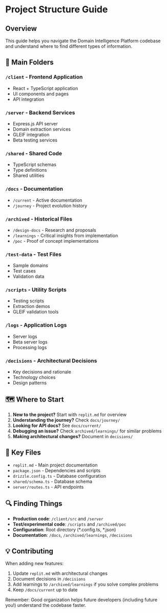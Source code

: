 # Project Structure Guide

## Overview
This guide helps you navigate the Domain Intelligence Platform codebase and understand where to find different types of information.

## 📁 Main Folders

### `/client` - Frontend Application
- React + TypeScript application
- UI components and pages
- API integration

### `/server` - Backend Services  
- Express.js API server
- Domain extraction services
- GLEIF integration
- Beta testing services

### `/shared` - Shared Code
- TypeScript schemas
- Type definitions  
- Shared utilities

### `/docs` - Documentation
- `/current` - Active documentation
- `/journey` - Project evolution history

### `/archived` - Historical Files
- `/design-docs` - Research and proposals
- `/learnings` - Critical insights from implementation
- `/poc` - Proof of concept implementations

### `/test-data` - Test Files
- Sample domains
- Test cases
- Validation data

### `/scripts` - Utility Scripts
- Testing scripts
- Extraction demos
- GLEIF validation tools

### `/logs` - Application Logs
- Server logs
- Beta server logs
- Processing logs

### `/decisions` - Architectural Decisions
- Key decisions and rationale
- Technology choices
- Design patterns

## 🗺️ Where to Start

1. **New to the project?** Start with `replit.md` for overview
2. **Understanding the journey?** Check `docs/journey/`
3. **Looking for API docs?** See `docs/current/`
4. **Debugging an issue?** Check `archived/learnings/` for similar problems
5. **Making architectural changes?** Document in `decisions/`

## 📝 Key Files

- `replit.md` - Main project documentation
- `package.json` - Dependencies and scripts
- `drizzle.config.ts` - Database configuration
- `shared/schema.ts` - Database schema
- `server/routes.ts` - API endpoints

## 🔍 Finding Things

- **Production code**: `/client/src` and `/server`
- **Test/experimental code**: `/scripts` and `/archived/poc`
- **Configuration**: Root directory (*.config.ts, *.json)
- **Documentation**: `/docs`, `/archived/learnings`, `/decisions`

## 💡 Contributing

When adding new features:
1. Update `replit.md` with architectural changes
2. Document decisions in `/decisions`
3. Add learnings to `/archived/learnings` if you solve complex problems
4. Keep `/docs/current` up to date

Remember: Good organization helps future developers (including future you!) understand the codebase faster.